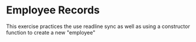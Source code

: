 Employee Records
====================

This exercise practices the use readline sync as well as using a constructor function to create a new "employee"